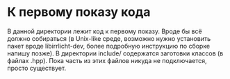 # К первому показу кода

В данной директории лежит код к первому 
показу. Вроде бы всё должно собираться (в 
Unix-like среде, возможно нужно установить 
пакет вроде libirrlicht-dev, более 
подробную инструкцию по сборке напишу 
позже). В директории include/ содержатся 
заготовки классов (в файлах .hpp). Пока 
часть из этих файлов никуда не 
подключается, просто существует.
